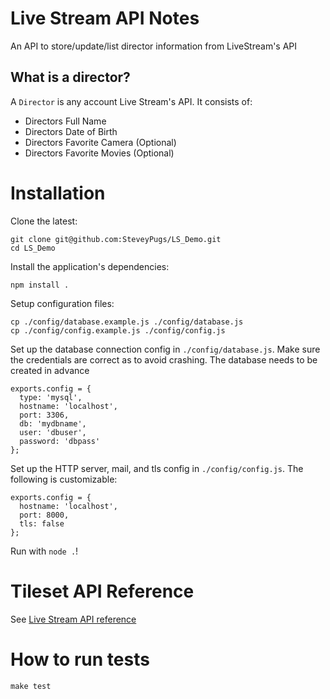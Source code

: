 Live Stream API Notes
=======================
An API to store/update/list director information from LiveStream's API


What is a director?
----------------
A ```Director``` is any account Live Stream's API. It consists of:
	
- Directors Full Name
- Directors Date of Birth
- Directors Favorite Camera (Optional)
- Directors Favorite Movies (Optional)

Installation
============
Clone the latest:
```
git clone git@github.com:SteveyPugs/LS_Demo.git
cd LS_Demo
```

Install the application's dependencies:
```
npm install .
```


Setup configuration files:
```
cp ./config/database.example.js ./config/database.js
cp ./config/config.example.js ./config/config.js
```

Set up the database connection config in ```./config/database.js```. Make sure the credentials are correct as to avoid crashing. The database needs to be created in advance
```
exports.config = {
  type: 'mysql',
  hostname: 'localhost',
  port: 3306,
  db: 'mydbname',
  user: 'dbuser',
  password: 'dbpass'
};
```
Set up the HTTP server, mail, and tls config in ```./config/config.js```. The following is customizable:
```
exports.config = {
  hostname: 'localhost',
  port: 8000,
  tls: false
};

```

Run with ```node .```!

Tileset API Reference
=============

See [Live Stream API reference](/docs/Reference.md)

How to run tests
================
```make test```